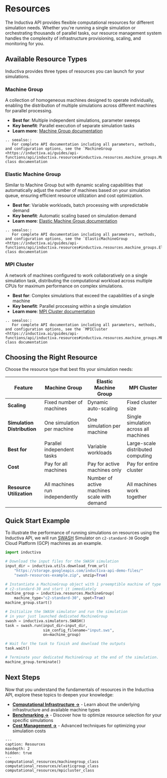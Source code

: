 # Resources

The Inductiva API provides flexible computational resources for different simulation needs. Whether you're running a single simulation or orchestrating thousands of parallel tasks, our resource management system handles the complexity of infrastructure provisioning, scaling, and monitoring for you.

## Available Resource Types

Inductiva provides three types of resources you can launch for your simulations.

### Machine Group
A collection of homogeneous machines designed to operate individually,
enabling the distribution of multiple simulations across different machines for
parallel processing.

- **Best for**: Multiple independent simulations, parameter sweeps
- **Key benefit**: Parallel execution of separate simulation tasks
- **Learn more**: [Machine Group documentation](computational_resources/machinegroup_class.md)

````{eval-rst}
.. seealso::
   For complete API documentation including all parameters, methods, and configuration options, see the `MachineGroup <https://inductiva.ai/guides/api-functions/api/inductiva.resources#inductiva.resources.machine_groups.MachineGroup>`_ class documentation
```` 

### Elastic Machine Group
Similar to Machine Group but with dynamic scaling capabilities that automatically adjust the number of machines based on your simulation queue, ensuring efficient resource utilization and cost optimization.

- **Best for**: Variable workloads, batch processing with unpredictable demand
- **Key benefit**: Automatic scaling based on simulation demand
- **Learn more**: [Elastic Machine Group documentation](computational_resources/elasticgroup_class.md)

````{eval-rst}
.. seealso::
   For complete API documentation including all parameters, methods, and configuration options, see the `ElasticMachineGroup <https://inductiva.ai/guides/api-functions/api/inductiva.resources#inductiva.resources.machine_groups.ElasticMachineGroup>`_ class documentation
````

### MPI Cluster
A network of machines configured to work collaboratively on a single simulation task, distributing the computational workload across multiple CPUs for maximum performance on complex simulations.

- **Best for**: Complex simulations that exceed the capabilities of a single machine
- **Key benefit**: Parallel processing within a single simulation
- **Learn more**: [MPI Cluster documentation](computational_resources/mpicluster_class.md)

````{eval-rst}
.. seealso::
   For complete API documentation including all parameters, methods, and configuration options, see the `MPICluster <https://inductiva.ai/guides/api-functions/api/inductiva.resources#inductiva.resources.machine_groups.MPICluster>`_ class documentation
````

## Choosing the Right Resource

Choose the resource type that best fits your simulation needs:

| Feature | Machine Group | Elastic Machine Group | MPI Cluster |
|---------|---------------|----------------------|-------------|
| **Scaling** | Fixed number of machines | Dynamic auto-scaling | Fixed cluster size |
| **Simulation Distribution** | One simulation per machine | One simulation per machine | Single simulation across all machines |
| **Best for** | Parallel independent tasks | Variable workloads | Large-scale distributed computing |
| **Cost** | Pay for all machines | Pay for active machines only | Pay for entire cluster |
| **Resource Utilization** | All machines run independently | Number of active machines scale with demand | All machines work together |

## Quick Start Example

To illustrate the performance of running simulations on resources using
the Inductiva API, we will run [SWASH](https://inductiva.ai/guides/swash) Simulator on
`c2-standard-30` Google Cloud Platform (GCP) machines as an example.

```python
import inductiva

# Download the input files for the SWASH simulation
input_dir = inductiva.utils.download_from_url(
    "https://storage.googleapis.com/inductiva-api-demo-files/"
    "swash-resources-example.zip", unzip=True)

# Instantiate a MachineGroup object with 1 preemptible machine of type
# c2-standard-30 and start it immediately
machine_group = inductiva.resources.MachineGroup(
    machine_type="c2-standard-30", spot=True)
machine_group.start()

# Initialize the SWASH simulator and run the simulation
# in your just launched dedicated MachineGroup
swash = inductiva.simulators.SWASH()
task = swash.run(input_dir=input_dir,
                 sim_config_filename="input.sws",
                 on=machine_group)

# Wait for the task to finish and download the outputs
task.wait()

# Terminate your dedicated MachineGroup at the end of the simulation.
machine_group.terminate()
```

## Next Steps

Now that you understand the fundamentals of resources in the Inductiva API, explore these topics to deepen your knowledge:

- **[Computational Infrastructure →](computational-infrastructure.md)** - Learn about the underlying infrastructure and available machine types
- **[Benchmarking →](../intro/benchmarking.md)** - Discover how to optimize resource selection for your specific simulations
- **[Cost Management →](../guides/cost-management.md)** - Advanced techniques for optimizing your simulation costs


```{toctree}
---
caption: Resources
maxdepth: 2
hidden: true
---
computational_resources/machinegroup_class
computational_resources/elasticgroup_class
computational_resources/mpicluster_class
```